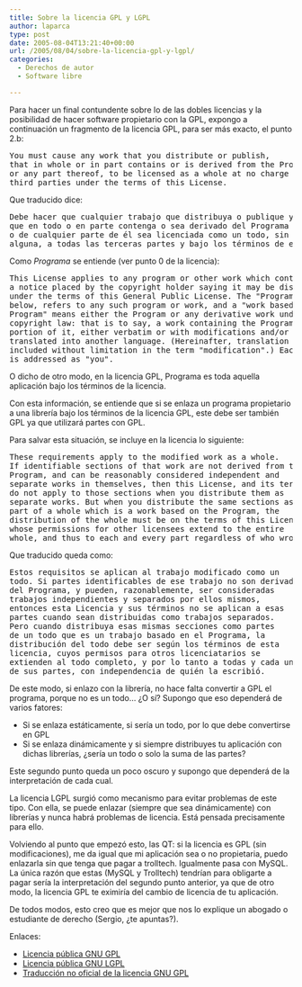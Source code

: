 ```yaml
---
title: Sobre la licencia GPL y LGPL
author: laparca
type: post
date: 2005-08-04T13:21:40+00:00
url: /2005/08/04/sobre-la-licencia-gpl-y-lgpl/
categories:
  - Derechos de autor
  - Software libre

---
```

Para hacer un final contundente sobre lo de las dobles licencias y la posibilidad de hacer software propietario con la GPL, expongo a continuación un fragmento de la licencia GPL, para ser más exacto, el punto 2.b:

<pre>You must cause any work that you distribute or publish,
that in whole or in part contains or is derived from the Program
or any part thereof, to be licensed as a whole at no charge to all
third parties under the terms of this License.
</pre>

Que traducido dice:

<pre>Debe hacer que cualquier trabajo que distribuya o publique y
que en todo o en parte contenga o sea derivado del Programa
o de cualquier parte de él sea licenciada como un todo, sin carga
alguna, a todas las terceras partes y bajo los términos de esta Licencia.
</pre>

Como _Programa_ se entiende (ver punto 0 de la licencia):

<pre>This License applies to any program or other work which contains
a notice placed by the copyright holder saying it may be distributed
under the terms of this General Public License. The "Program",
below, refers to any such program or work, and a "work based on the
Program" means either the Program or any derivative work under
copyright law: that is to say, a work containing the Program or a
portion of it, either verbatim or with modifications and/or
translated into another language. (Hereinafter, translation is
included without limitation in the term "modification".) Each licensee
is addressed as "you".
</pre>

O dicho de otro modo, en la licencia GPL, Programa es toda aquella aplicación bajo los términos de la licencia.

Con esta información, se entiende que si se enlaza un programa propietario a una librería bajo los términos de la licencia GPL, este debe ser también GPL ya que utilizará partes con GPL.

Para salvar esta situación, se incluye en la licencia lo siguiente:

<pre>These requirements apply to the modified work as a whole.
If identifiable sections of that work are not derived from the
Program, and can be reasonably considered independent and
separate works in themselves, then this License, and its terms,
do not apply to those sections when you distribute them as
separate works. But when you distribute the same sections as
part of a whole which is a work based on the Program, the
distribution of the whole must be on the terms of this License,
whose permissions for other licensees extend to the entire
whole, and thus to each and every part regardless of who wrote it. 
</pre>

Que traducido queda como:

<pre>Estos requisitos se aplican al trabajo modificado como un
todo. Si partes identificables de ese trabajo no son derivadas
del Programa, y pueden, razonablemente, ser consideradas
trabajos independientes y separados por ellos mismos,
entonces esta Licencia y sus términos no se aplican a esas
partes cuando sean distribuidas como trabajos separados.
Pero cuando distribuya esas mismas secciones como partes
de un todo que es un trabajo basado en el Programa, la
distribución del todo debe ser según los términos de esta
licencia, cuyos permisos para otros licenciatarios se
extienden al todo completo, y por lo tanto a todas y cada una
de sus partes, con independencia de quién la escribió.
</pre>

De este modo, si enlazo con la librería, no hace falta convertir a GPL el programa, porque no es un todo&#8230; ¿O sí? Supongo que eso dependerá de varios fatores:

  * Si se enlaza estáticamente, si sería un todo, por lo que debe convertirse en GPL
  * Si se enlaza dinámicamente y si siempre distribuyes tu aplicación con dichas librerías, ¿sería un todo o solo la suma de las partes?

Este segundo punto queda un poco oscuro y supongo que dependerá de la interpretación de cada cual.

La licencia LGPL surgió como mecanismo para evitar problemas de este tipo. Con ella, se puede enlazar (siempre que sea dinámicamente) con librerías y nunca habrá problemas de licencia. Está pensada precisamente para ello.

Volviendo al punto que empezó esto, las QT: si la licencia es GPL (sin modificaciones), me da igual que mi aplicación sea o no propietaria, puedo enlazarla sin que tenga que pagar a trolltech. Igualmente pasa con MySQL. La única razón que estas (MySQL y Trolltech) tendrían para obligarte a pagar sería la interpretación del segundo punto anterior, ya que de otro modo, la licencia GPL te eximiría del cambio de licencia de tu aplicación.

De todos modos, esto creo que es mejor que nos lo explique un abogado o estudiante de derecho (Sergio, ¿te apuntas?).

Enlaces:

  * [Licencia pública GNU GPL][1]
  * [Licencia pública GNU LGPL][2]
  * [Traducción no oficial de la licencia GNU GPL][3]

 [1]: http://www.gnu.org/licenses/gpl.html
 [2]: http://www.gnu.org/licenses/lgpl.html
 [3]: http://www.es.gnu.org/licencias/gples.html